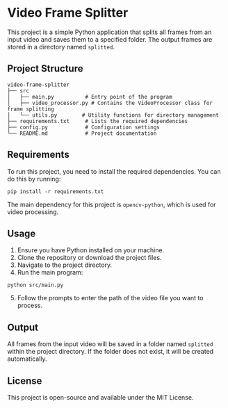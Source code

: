 # Video Frame Splitter

This project is a simple Python application that splits all frames from an input video and saves them to a specified folder. The output frames are stored in a directory named `splitted`.

## Project Structure

```
video-frame-splitter
├── src
│   ├── main.py          # Entry point of the program
│   ├── video_processor.py # Contains the VideoProcessor class for frame splitting
│   └── utils.py        # Utility functions for directory management
├── requirements.txt     # Lists the required dependencies
├── config.py            # Configuration settings
└── README.md            # Project documentation
```

## Requirements

To run this project, you need to install the required dependencies. You can do this by running:

```
pip install -r requirements.txt
```

The main dependency for this project is `opencv-python`, which is used for video processing.

## Usage

1. Ensure you have Python installed on your machine.
2. Clone the repository or download the project files.
3. Navigate to the project directory.
4. Run the main program:

```
python src/main.py
```

5. Follow the prompts to enter the path of the video file you want to process.

## Output

All frames from the input video will be saved in a folder named `splitted` within the project directory. If the folder does not exist, it will be created automatically.

## License

This project is open-source and available under the MIT License.